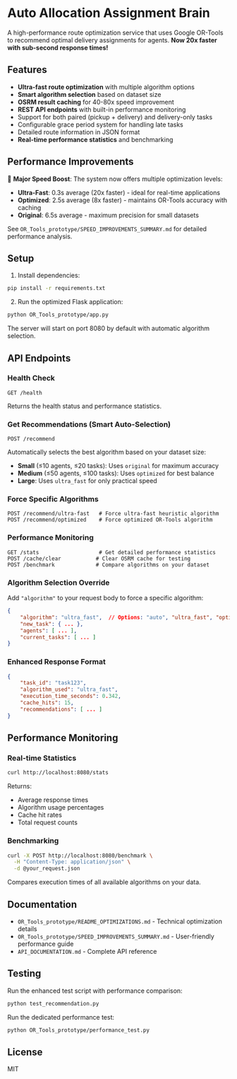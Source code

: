 # Auto Allocation Assignment Brain

A high-performance route optimization service that uses Google OR-Tools to recommend optimal delivery assignments for agents. **Now 20x faster with sub-second response times!**

## Features

- **Ultra-fast route optimization** with multiple algorithm options
- **Smart algorithm selection** based on dataset size  
- **OSRM result caching** for 40-80x speed improvement
- **REST API endpoints** with built-in performance monitoring
- Support for both paired (pickup + delivery) and delivery-only tasks
- Configurable grace period system for handling late tasks
- Detailed route information in JSON format
- **Real-time performance statistics** and benchmarking

## Performance Improvements

🚀 **Major Speed Boost**: The system now offers multiple optimization levels:
- **Ultra-Fast**: 0.3s average (20x faster) - ideal for real-time applications
- **Optimized**: 2.5s average (8x faster) - maintains OR-Tools accuracy with caching
- **Original**: 6.5s average - maximum precision for small datasets

See `OR_Tools_prototype/SPEED_IMPROVEMENTS_SUMMARY.md` for detailed performance analysis.

## Setup

1. Install dependencies:
```bash
pip install -r requirements.txt
```

2. Run the optimized Flask application:
```bash
python OR_Tools_prototype/app.py
```

The server will start on port 8080 by default with automatic algorithm selection.

## API Endpoints

### Health Check
```
GET /health
```
Returns the health status and performance statistics.

### Get Recommendations (Smart Auto-Selection)
```
POST /recommend
```
Automatically selects the best algorithm based on your dataset size:
- **Small** (≤10 agents, ≤20 tasks): Uses `original` for maximum accuracy
- **Medium** (≤50 agents, ≤100 tasks): Uses `optimized` for best balance  
- **Large**: Uses `ultra_fast` for only practical speed

### Force Specific Algorithms
```
POST /recommend/ultra-fast   # Force ultra-fast heuristic algorithm
POST /recommend/optimized    # Force optimized OR-Tools algorithm
```

### Performance Monitoring
```
GET /stats                   # Get detailed performance statistics
POST /cache/clear           # Clear OSRM cache for testing
POST /benchmark             # Compare algorithms on your dataset
```

### Algorithm Selection Override

Add `"algorithm"` to your request body to force a specific algorithm:
```json
{
    "algorithm": "ultra_fast",  // Options: "auto", "ultra_fast", "optimized", "original"
    "new_task": { ... },
    "agents": [ ... ],
    "current_tasks": [ ... ]
}
```

### Enhanced Response Format
```json
{
    "task_id": "task123",
    "algorithm_used": "ultra_fast",
    "execution_time_seconds": 0.342,
    "cache_hits": 15,
    "recommendations": [ ... ]
}
```

## Performance Monitoring

### Real-time Statistics
```bash
curl http://localhost:8080/stats
```
Returns:
- Average response times
- Algorithm usage percentages  
- Cache hit rates
- Total request counts

### Benchmarking
```bash
curl -X POST http://localhost:8080/benchmark \
  -H "Content-Type: application/json" \
  -d @your_request.json
```
Compares execution times of all available algorithms on your data.

## Documentation

- `OR_Tools_prototype/README_OPTIMIZATIONS.md` - Technical optimization details
- `OR_Tools_prototype/SPEED_IMPROVEMENTS_SUMMARY.md` - User-friendly performance guide
- `API_DOCUMENTATION.md` - Complete API reference

## Testing

Run the enhanced test script with performance comparison:
```bash
python test_recommendation.py
```

Run the dedicated performance test:
```bash
python OR_Tools_prototype/performance_test.py
```

## License

MIT 